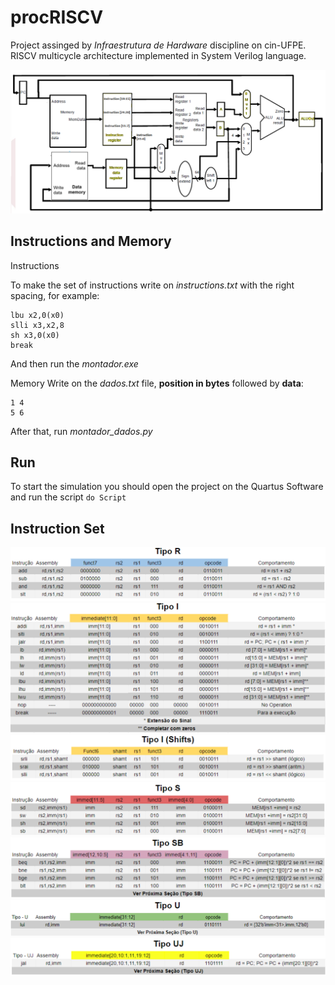 
# procRISCV
Project assinged by *Infraestrutura de Hardware* discipline on cin-UFPE. 
RISCV multicycle architecture implemented in System Verilog language.

![alt text](https://raw.githubusercontent.com/lucasgrisiq/procRISCV/master/imageMaps/spec/arct.png)

## Instructions and Memory

Instructions

To make the set of instructions write on *instructions.txt* with the right spacing, for example:

    lbu x2,0(x0)
    slli x3,x2,8
    sh x3,0(x0)
    break
And then run the *montador.exe*

Memory
Write on the *dados.txt* file, **position in bytes** followed by **data**:

    1 4
    5 6
After that, run *montador_dados.py*

## Run
To start the simulation you should open the project on the Quartus Software and run the script `do Script`

## Instruction Set
![alt text](https://raw.githubusercontent.com/lucasgrisiq/procRISCV/master/imageMaps/spec/instSet1.png)
![alt text](https://raw.githubusercontent.com/lucasgrisiq/procRISCV/master/imageMaps/spec/instSet2.png)
![alt text](https://raw.githubusercontent.com/lucasgrisiq/procRISCV/master/imageMaps/spec/instSet3.png)
![alt text](https://raw.githubusercontent.com/lucasgrisiq/procRISCV/master/imageMaps/spec/instSet4.png)
![alt text](https://raw.githubusercontent.com/lucasgrisiq/procRISCV/master/imageMaps/spec/instSet5.png)
![alt text](https://raw.githubusercontent.com/lucasgrisiq/procRISCV/master/imageMaps/spec/instSet6.png)
![alt text](https://raw.githubusercontent.com/lucasgrisiq/procRISCV/master/imageMaps/spec/instSet7.png)

 
